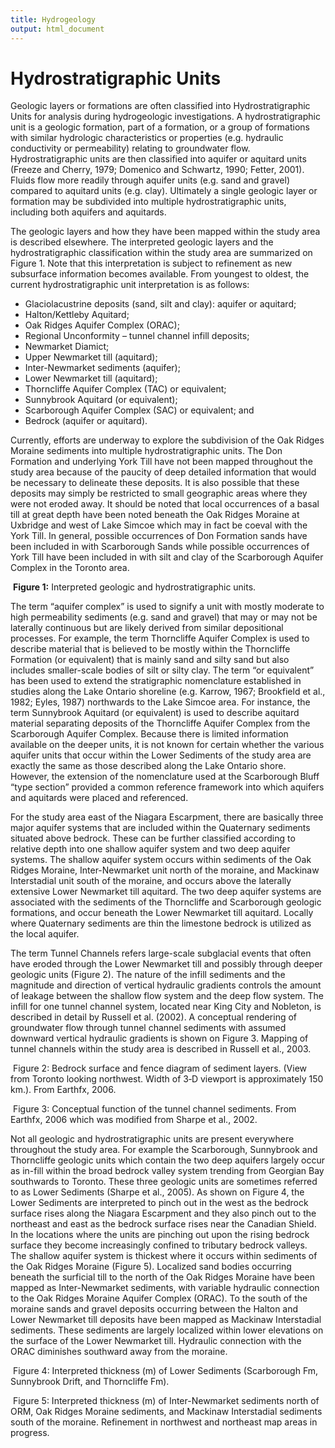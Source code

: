 ```yaml
---
title: Hydrogeology
output: html_document
---
```


# Hydrostratigraphic Units

Geologic layers or formations are often classified into Hydrostratigraphic Units for analysis during hydrogeologic investigations.  A hydrostratigraphic unit is a geologic formation, part of a formation, or a group of formations with similar hydrologic characteristics or properties (e.g. hydraulic conductivity or permeability) relating to groundwater flow.  Hydrostratigraphic units are then classified into aquifer or aquitard units (Freeze and Cherry, 1979; Domenico and Schwartz, 1990; Fetter, 2001).  Fluids flow more readily through aquifer units (e.g. sand and gravel) compared to aquitard units (e.g. clay).  Ultimately a single geologic layer or formation may be subdivided into multiple hydrostratigraphic units, including both aquifers and aquitards.

The geologic layers and how they have been mapped within the study area is described elsewhere.  The interpreted geologic layers and the hydrostratigraphic classification within the study area are summarized on Figure 1.  Note that this interpretation is subject to refinement as new subsurface information becomes available.  From youngest to oldest, the current hydrostratigraphic unit interpretation is as follows:
* Glaciolacustrine deposits (sand, silt and clay): aquifer or aquitard;
* Halton/Kettleby Aquitard;
* Oak Ridges Aquifer Complex (ORAC);
* Regional Unconformity – tunnel channel infill deposits;
* Newmarket Diamict;
* Upper Newmarket till (aquitard);
* Inter-Newmarket sediments (aquifer);
* Lower Newmarket till (aquitard);
* Thorncliffe Aquifer Complex (TAC) or equivalent;
* Sunnybrook Aquitard (or equivalent);
* Scarborough Aquifer Complex (SAC) or equivalent; and
* Bedrock (aquifer or aquitard).

Currently, efforts are underway to explore the subdivision of the Oak Ridges Moraine sediments into multiple hydrostratigraphic units.  The Don Formation and underlying York Till have not been mapped throughout the study area because of the paucity of deep detailed information that would be necessary to delineate these deposits.  It is also possible that these deposits may simply be restricted to small geographic areas where they were not eroded away.  It should be noted that local occurrences of a basal till at great depth have been noted beneath the Oak Ridges Moraine at Uxbridge and west of Lake Simcoe which may in fact be coeval with the York Till.  In general, possible occurrences of Don Formation sands have been included in with Scarborough Sands while possible occurrences of York Till have been included in with silt and clay of the Scarborough Aquifer Complex in the Toronto area.

![]()
**Figure 1:** Interpreted geologic and hydrostratigraphic units.

The term “aquifer complex” is used to signify a unit with mostly moderate to high permeability sediments (e.g. sand and gravel) that may or may not be laterally continuous but are likely derived from similar depositional processes.  For example, the term Thorncliffe Aquifer Complex is used to describe material that is believed to be mostly within the Thorncliffe Formation (or equivalent) that is mainly sand and silty sand but also includes smaller-scale bodies of silt or silty clay.  The term “or equivalent” has been used to extend the stratigraphic nomenclature established in studies along the Lake Ontario shoreline (e.g. Karrow, 1967; Brookfield et al., 1982; Eyles, 1987) northwards to the Lake Simcoe area.  For instance, the term Sunnybrook Aquitard (or equivalent) is used to describe aquitard material separating deposits of the Thorncliffe Aquifer Complex from the Scarborough Aquifer Complex.  Because there is limited information available on the deeper units, it is not known for certain whether the various aquifer units that occur within the Lower Sediments of the study area are exactly the same as those described along the Lake Ontario shore.  However, the extension of the nomenclature used at the Scarborough Bluff “type section” provided a common reference framework into which aquifers and aquitards were placed and referenced.

For the study area east of the Niagara Escarpment, there are basically three major aquifer systems that are included within the Quaternary sediments situated above bedrock.  These can be further classified according to relative depth into one shallow aquifer system and two deep aquifer systems.  The shallow aquifer system occurs within sediments of the Oak Ridges Moraine, Inter-Newmarket unit north of the moraine, and Mackinaw Interstadial unit south of the moraine, and occurs above the laterally extensive Lower Newmarket till aquitard.  The two deep aquifer systems are associated with the sediments of the Thorncliffe and Scarborough geologic formations, and occur beneath the Lower Newmarket till aquitard.  Locally where Quaternary sediments are thin the limestone bedrock is utilized as the local aquifer.

The term Tunnel Channels refers large-scale subglacial events that often have eroded through the Lower Newmarket till and possibly through deeper geologic units (Figure 2).  The nature of the infill sediments and the magnitude and direction of vertical hydraulic gradients controls the amount of leakage between the shallow flow system and the deep flow system.  The infill for one tunnel channel system, located near King City and Nobleton, is described in detail by Russell et al. (2002).  A conceptual rendering of groundwater flow through tunnel channel sediments with assumed downward vertical hydraulic gradients is shown on Figure 3.  Mapping of tunnel channels within the study area is described in Russell et al., 2003.

![]()
Figure 2: Bedrock surface and fence diagram of sediment layers. (View from Toronto looking northwest. Width of 3‑D viewport is approximately 150 km.). From Earthfx, 2006.

![]()
Figure 3: Conceptual function of the tunnel channel sediments. From Earthfx, 2006 which was modified from Sharpe et al., 2002. 

Not all geologic and hydrostratigraphic units are present everywhere throughout the study area.  For example the Scarborough, Sunnybrook and Thorncliffe geologic units which contain the two deep aquifers largely occur as in-fill within the broad bedrock valley system trending from Georgian Bay southwards to Toronto.  These three geologic units are sometimes referred to as Lower Sediments (Sharpe et al., 2005).  As shown on Figure 4, the Lower Sediments are interpreted to pinch out in the west as the bedrock surface rises along the Niagara Escarpment and they also pinch out to the northeast and east as the bedrock surface rises near the Canadian Shield.  In the locations where the units are pinching out upon the rising bedrock surface they become increasingly confined to tributary bedrock valleys.  The shallow aquifer system is thickest where it occurs within sediments of the Oak Ridges Moraine (Figure 5).  Localized sand bodies occurring beneath the surficial till to the north of the Oak Ridges Moraine have been mapped as Inter-Newmarket sediments, with variable hydraulic connection to the Oak Ridges Moraine Aquifer Complex (ORAC).  To the south of the moraine sands and gravel deposits occurring between the Halton and Lower Newmarket till deposits have been mapped as Mackinaw Interstadial sediments.  These sediments are largely localized within lower elevations on the surface of the Lower Newmarket till.  Hydraulic connection with the ORAC diminishes southward away from the moraine.

![]()
Figure 4: Interpreted thickness (m) of Lower Sediments (Scarborough Fm, Sunnybrook Drift, and Thorncliffe Fm).

![]()
Figure 5: Interpreted thickness (m) of Inter-Newmarket sediments north of ORM, Oak Ridges Moraine sediments, and Mackinaw Interstadial sediments south of the moraine. Refinement in northwest and northeast map areas in progress.
